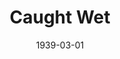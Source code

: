 ---
title: Caught Wet
date: 1939-03-01
closing_date: 1939-03-03
layout: productions
featured_image: 
image_caption:
image_credit:
playbill: 
category: 
Theatre: Theatre Jacksonville
Venue: Little Theatre
cast:
  Brewster: Kenneth Godschalk
  Clifford Vanderstyle: William Pearce
  Dolores Winthrop: Mrs. Herbert Swisher
  Elizabeth Betts: Irma Stockwell
  Julia Vanderstyle: Emily Morganstern
  Michael Meer: Vincent Bisno
  Peter Sneed: Dr. Donald Baldwin
  Stanley: W.H. Moore
  Tommy Jones: Herschel Duval
crew:
  Director: Marion Hendry
  Make-up: Mrs. Everett Dwight
  Props:
    - Mrs. Herbert Swisher
    - William Pearce
  Staging and Lighting:
    - Clifford Rogero
    - Herbert Swisher
    - Mrs. Fred Pumpelly
orchestra:
external_links:
---